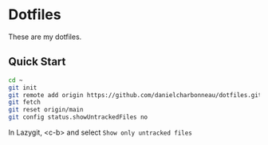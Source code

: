 # Dotfiles

These are my dotfiles.

## Quick Start

```bash
cd ~
git init
git remote add origin https://github.com/danielcharbonneau/dotfiles.git
git fetch
git reset origin/main
git config status.showUntrackedFiles no
```

In Lazygit, \<c-b\> and select `Show only untracked files`
